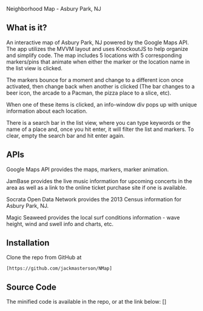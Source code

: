 Neighborhood Map - Asbury Park, NJ

What is it?
-----------

An interactive map of Asbury Park, NJ powered by the Google Maps API. The app utilizes the MVVM layout and uses KnockoutJS to help organize and simplify code. The map includes 5 locations with 5 corresponding markers/pins that animate when either the marker or the location name in the list view is clicked. 

The markers bounce for a moment and change to a different icon once activated, then change back when another is clicked (The bar changes to a beer icon, the arcade to a Pacman, the pizza place to a slice, etc).

When one of these items is clicked, an info-window div pops up with unique information about each location.

There is a search bar in the list view, where you can type keywords or the name of a place and, once you hit enter, it will filter the list and markers. To clear, empty the search bar and hit enter again.


APIs
----

Google Maps API provides the maps, markers, marker animation.

JamBase provides the live music information for upcoming concerts in the area as well as a link to the online ticket purchase site if one is available.

Socrata Open Data Network provides the 2013 Census information for Asbury Park, NJ.

Magic Seaweed provides the local surf conditions information - wave height, wind and swell info and charts, etc. 

Installation
------------

Clone the repo from GitHub at 

	[https://github.com/jackmasterson/NMap]

Source Code
-----------

The minified code is available in the repo, or at the link below: 
	[]


